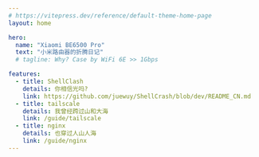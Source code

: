 ```yaml
---
# https://vitepress.dev/reference/default-theme-home-page
layout: home

hero:
  name: "Xiaomi BE6500 Pro"
  text: "小米路由器的折腾日记"
  # tagline: Why? Case by WiFi 6E >> 1Gbps

features:
  - title: ShellClash
    details: 你相信光吗?
    link: https://github.com/juewuy/ShellCrash/blob/dev/README_CN.md
  - title: tailscale
    details: 我曾经跨过山和大海
    link: /guide/tailscale
  - title: nginx
    details: 也穿过人山人海
    link: /guide/nginx
---
```

